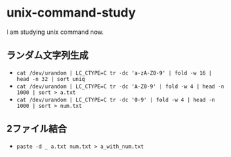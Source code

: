 # unix-command-study
I am studying unix command now.

## ランダム文字列生成
- `cat /dev/urandom | LC_CTYPE=C tr -dc 'a-zA-Z0-9' | fold -w 16 | head -n 32 | sort uniq`
- `cat /dev/urandom | LC_CTYPE=C tr -dc 'A-Z0-9' | fold -w 4 | head -n 1000 | sort > a.txt`
- `cat /dev/urandom | LC_CTYPE=C tr -dc '0-9' | fold -w 4 | head -n 1000 | sort > num.txt`

## 2ファイル結合
- `paste -d _ a.txt num.txt > a_with_num.txt`

